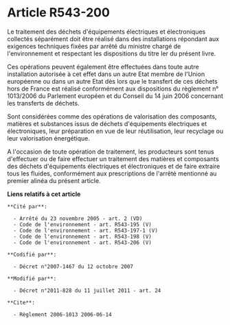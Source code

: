 # Article R543-200

Le traitement des déchets d'équipements électriques et électroniques collectés séparément doit être réalisé dans des
installations répondant aux exigences techniques fixées par arrêté du ministre chargé de l'environnement et respectant les
dispositions du titre Ier du présent livre.  

Ces opérations peuvent également être effectuées dans toute autre installation autorisée à cet effet dans un autre Etat
membre de l'Union européenne ou dans un autre Etat dès lors que le transfert de ces déchets hors de France est réalisé
conformément aux dispositions du règlement n° 1013/2006 du Parlement européen et du Conseil du 14 juin 2006 concernant les
transferts de déchets.

Sont considérées comme des opérations de valorisation des composants, matières et substances issus de déchets d'équipements
électriques et électroniques, leur préparation en vue de leur réutilisation, leur recyclage ou leur valorisation énergétique.

A l'occasion de toute opération de traitement, les producteurs sont tenus d'effectuer ou de faire effectuer un traitement des
matières et composants des déchets d'équipements électriques et électroniques et de faire extraire tous les fluides,
conformément aux prescriptions de l'arrêté mentionné au premier alinéa du présent article.

**Liens relatifs à cet article**

	**Cité par**:

	  - Arrêté du 23 novembre 2005 - art. 2 (VD)
	  - Code de l'environnement - art. R543-195 (V)
	  - Code de l'environnement - art. R543-197-1 (V)
	  - Code de l'environnement - art. R543-198 (V)
	  - Code de l'environnement - art. R543-206 (V)

	**Codifié par**:

	  - Décret n°2007-1467 du 12 octobre 2007

	**Modifié par**:

	  - Décret n°2011-828 du 11 juillet 2011 - art. 24

	**Cite**:

	  - Règlement 2006-1013 2006-06-14
